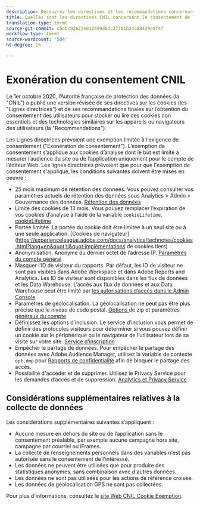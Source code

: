 ```yaml
---
description: Découvrez les directives et les recommandations concernant le consentement des utilisateurs à stocker ou lire des cookies non essentiels sur des périphériques ou des navigateurs.
title: Quelles sont les directives CNIL concernant le consentement de l'utilisateur et les cookies ?
translation-type: tm+mt
source-git-commit: c5ebc92622e012699d64c27701b24a88429e9f4f
workflow-type: tm+mt
source-wordcount: '504'
ht-degree: 1%

---
```



# Exonération du consentement CNIL

Le 1er octobre 2020, l’Autorité française de protection des données (la &quot;CNIL&quot;) a publié une version révisée de ses directives sur les cookies (les &quot;Lignes directrices&quot;) et de ses recommandations finales sur l’obtention du consentement des utilisateurs pour stocker ou lire des cookies non essentiels et des technologies similaires sur les appareils ou navigateurs des utilisateurs (la &quot;Recommendations&quot;).

Les Lignes directrices prévoient une exemption limitée à l&#39;exigence de consentement (&quot;Exonération de consentement&quot;). L’exemption de consentement s’applique aux cookies d’analyse dont le but est limité à mesurer l’audience du site ou de l’application uniquement pour le compte de l’éditeur Web. Les lignes directrices prévoient que pour que l&#39;exemption de consentement s&#39;applique, les conditions suivantes doivent être mises en oeuvre :

* 25 mois maximum de rétention des données.  Vous pouvez consulter vos paramètres actuels de rétention des données sous Analytics > Admin > Gouvernance des données.  [Rétention des données](https://experienceleague.adobe.com/docs/analytics/technotes/data-retention.html)
* Limite des cookies de 13 mois.  Vous pouvez remplacer l’expiration de vos cookies d’analyse à l’aide de la variable `cookieLifetime`.  [cookieLifetime](https://experienceleague.adobe.com/docs/analytics/implementation/vars/config-vars/cookielifetime.html)
* Portée limitée. La portée du cookie doit être limitée à un seul site ou à une seule application. [Cookies de navigateur](https://experienceleague.adobe.com/docs/analytics/technotes/cookies.html?lang=en&quot;\l&quot;implémentations de cookies tiers)
* Anonymisation. Anonyme du dernier octet de l’adresse IP. [Paramètres du compte général](https://experienceleague.adobe.com/docs/analytics/admin/admin-tools/general-acct-settings-admin.html)
* Masquer l’ID de visiteur du rapports.  Par défaut, les ID de visiteur ne sont pas visibles dans Adobe Workspace et dans Adobe Reports and Analytics.  Les ID de visiteur sont disponibles dans les flux de données et les Data Warehouse.  L’accès aux flux de données et aux Data Warehouse peut être limité par [les autorisations d’accès dans le Admin Console](https://experienceleague.adobe.com/docs/core-services/interface/manage-users-and-products/admin-getting-started.html?lang=en&quot;\l&quot;tâche_040673FE3E3E429B9531FBCB8B6A4391)
* Paramètres de géolocalisation. La géolocalisation ne peut pas être plus précise que le niveau de code postal. [Options ](https://experienceleague.adobe.com/docs/analytics/implementation/vars/page-vars/zip.html?lang=en&quot;\l&quot;zip-in-adobe-experience-platform-launch) de zip et paramètres  [généraux du compte](https://experienceleague.adobe.com/docs/analytics/admin/admin-tools/general-acct-settings-admin.html?lang=en&quot;\l&quot;admin-tools)
* Définissez les options d’inclusion.  Le service d’inclusion vous permet de définir des protocoles visiteurs pour déterminer si vous pouvez définir un cookie sur le périphérique ou le navigateur de l’utilisateur lors de sa visite sur votre site. [Service d’inscription](https://experienceleague.adobe.com/docs/id-service/using/implementation/opt-in-service/optin-overview.html)
* Empêcher le partage de données.  Pour empêcher le partage des données avec Adobe Audience Manager, utilisez la variable de contexte `opt.dmp` pour [Rapports de confidentialité](https://experienceleague.adobe.com/docs/analytics/admin/data-governance/consent-variables.html?lang=en&quot;\l&quot;variables) afin de bloquer le partage des accès.
* Possibilité d&#39;accéder et de supprimer. Utilisez le Privacy Service pour les demandes d’accès et de suppression. [Analytics et Privacy Service](https://experienceleague.adobe.com/docs/analytics/admin/data-governance/an-gdpr-overview.html)

## Considérations supplémentaires relatives à la collecte de données

Les considérations supplémentaires suivantes s’appliquent :

* Aucune mesure en dehors du site ou de l’application sans le consentement préalable, par exemple aucune campagne hors site, campagne par courriel ou iFrames.
* La collecte de renseignements personnels dans des variables n&#39;est pas autorisée sans le consentement de l&#39;intéressé.
* Les données ne peuvent être utilisées que pour produire des statistiques anonymes, sans combinaison avec d&#39;autres données.
* Les données ne sont pas utilisées pour les actions de référence croisée.
* Les données de géolocalisation GPS ne sont pas collectées.

Pour plus d&#39;informations, consultez le [site Web CNIL Cookie Exemption](https://www.cnil.fr/en/sheet-ndeg16-use-analytics-your-websites-and-applications).
